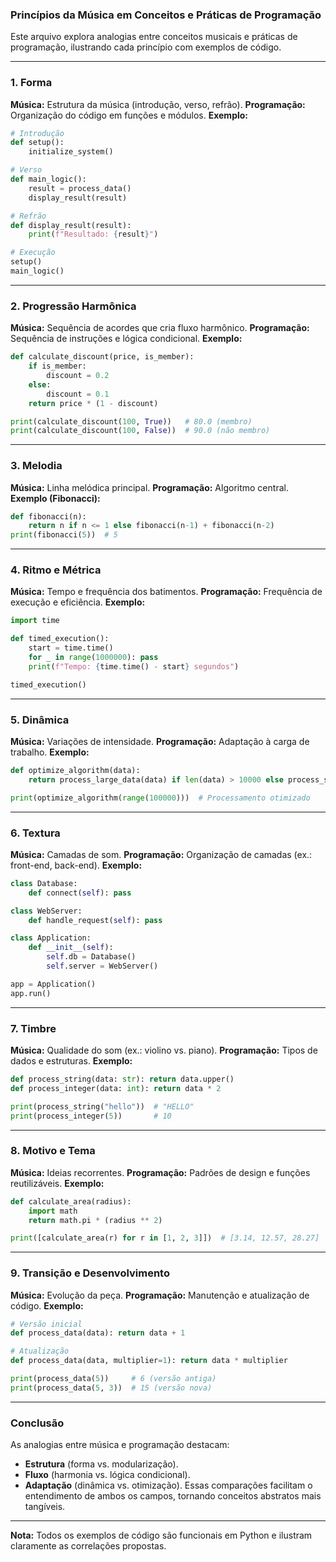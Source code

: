 ### **Princípios da Música em Conceitos e Práticas de Programação**

Este arquivo explora analogias entre conceitos musicais e práticas de programação, ilustrando cada princípio com exemplos de código.

---

### **1. Forma**

**Música:** Estrutura da música (introdução, verso, refrão).
**Programação:** Organização do código em funções e módulos.
**Exemplo:**

```python
# Introdução
def setup():
    initialize_system()

# Verso
def main_logic():
    result = process_data()
    display_result(result)

# Refrão
def display_result(result):
    print(f"Resultado: {result}")

# Execução
setup()
main_logic()
```

---

### **2. Progressão Harmônica**

**Música:** Sequência de acordes que cria fluxo harmônico.
**Programação:** Sequência de instruções e lógica condicional.
**Exemplo:**

```python
def calculate_discount(price, is_member):
    if is_member:
        discount = 0.2
    else:
        discount = 0.1
    return price * (1 - discount)

print(calculate_discount(100, True))   # 80.0 (membro)
print(calculate_discount(100, False))  # 90.0 (não membro)
```

---

### **3. Melodia**

**Música:** Linha melódica principal.
**Programação:** Algoritmo central.
**Exemplo (Fibonacci):**

```python
def fibonacci(n):
    return n if n <= 1 else fibonacci(n-1) + fibonacci(n-2)
print(fibonacci(5))  # 5
```

---

### **4. Ritmo e Métrica**

**Música:** Tempo e frequência dos batimentos.
**Programação:** Frequência de execução e eficiência.
**Exemplo:**

```python
import time

def timed_execution():
    start = time.time()
    for _ in range(1000000): pass
    print(f"Tempo: {time.time() - start} segundos")

timed_execution()
```

---

### **5. Dinâmica**

**Música:** Variações de intensidade.
**Programação:** Adaptação à carga de trabalho.
**Exemplo:**

```python
def optimize_algorithm(data):
    return process_large_data(data) if len(data) > 10000 else process_small_data(data)

print(optimize_algorithm(range(100000)))  # Processamento otimizado
```

---

### **6. Textura**

**Música:** Camadas de som.
**Programação:** Organização de camadas (ex.: front-end, back-end).
**Exemplo:**

```python
class Database:
    def connect(self): pass

class WebServer:
    def handle_request(self): pass

class Application:
    def __init__(self):
        self.db = Database()
        self.server = WebServer()

app = Application()
app.run()
```

---

### **7. Timbre**

**Música:** Qualidade do som (ex.: violino vs. piano).
**Programação:** Tipos de dados e estruturas.
**Exemplo:**

```python
def process_string(data: str): return data.upper()
def process_integer(data: int): return data * 2

print(process_string("hello"))  # "HELLO"
print(process_integer(5))       # 10
```

---

### **8. Motivo e Tema**

**Música:** Ideias recorrentes.
**Programação:** Padrões de design e funções reutilizáveis.
**Exemplo:**

```python
def calculate_area(radius):
    import math
    return math.pi * (radius ** 2)

print([calculate_area(r) for r in [1, 2, 3]])  # [3.14, 12.57, 28.27]
```

---

### **9. Transição e Desenvolvimento**

**Música:** Evolução da peça.
**Programação:** Manutenção e atualização de código.
**Exemplo:**

```python
# Versão inicial
def process_data(data): return data + 1

# Atualização
def process_data(data, multiplier=1): return data * multiplier

print(process_data(5))     # 6 (versão antiga)
print(process_data(5, 3))  # 15 (versão nova)
```

---

### **Conclusão**

As analogias entre música e programação destacam:

- **Estrutura** (forma vs. modularização).
- **Fluxo** (harmonia vs. lógica condicional).
- **Adaptação** (dinâmica vs. otimização).
  Essas comparações facilitam o entendimento de ambos os campos, tornando conceitos abstratos mais tangíveis.

---

**Nota:** Todos os exemplos de código são funcionais em Python e ilustram claramente as correlações propostas.
